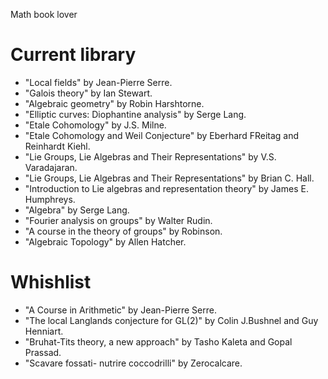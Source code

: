 
Math book lover

# Current library

- "Local fields" by Jean-Pierre Serre.
- "Galois theory" by Ian Stewart.
- "Algebraic geometry" by Robin Harshtorne.
- "Elliptic curves: Diophantine analysis" by Serge Lang.
- "Etale Cohomology" by J.S. Milne.
- "Etale Cohomology and Weil Conjecture" by Eberhard FReitag and Reinhardt Kiehl.
- "Lie Groups, Lie Algebras and Their Representations" by V.S. Varadajaran.
- "Lie Groups, Lie Algebras and Their Representations" by Brian C. Hall.
- "Introduction to Lie algebras and representation theory" by James E. Humphreys.
- "Algebra" by Serge Lang.
- "Fourier analysis on groups" by Walter Rudin.
- "A course in the theory of groups" by Robinson.
- "Algebraic Topology" by Allen Hatcher.

# Whishlist

- "A Course in Arithmetic" by Jean-Pierre Serre.
- "The local Langlands conjecture for GL(2)" by Colin J.Bushnel and Guy Henniart.
- "Bruhat-Tits theory, a new approach" by Tasho Kaleta and Gopal Prassad.
- "Scavare fossati- nutrire coccodrilli" by Zerocalcare.


